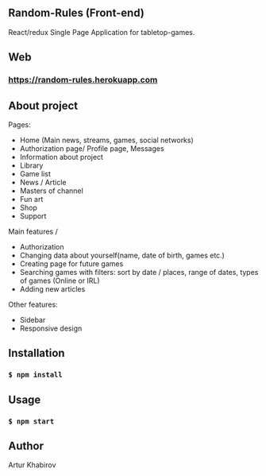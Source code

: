 ## Random-Rules (Front-end)

React/redux Single Page Application for tabletop-games.

## Web

### https://random-rules.herokuapp.com

## About project

Pages:

- Home (Main news, streams, games, social networks)
- Authorization page/ Profile page, Messages
- Information about project
- Library
- Game list
- News / Article
- Masters of channel
- Fun art
- Shop
- Support

Main features / 

- Authorization
- Changing data about yourself(name, date of birth, games etc.)
- Creating page for future games
- Searching games with filters: sort by date / places, range of dates, types of games (Online or IRL)
- Adding new articles

Other features: 

- Sidebar
- Responsive design

## Installation

### `$ npm install`

## Usage

### `$ npm start`

## Author

Artur Khabirov
